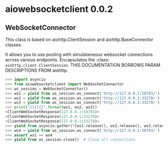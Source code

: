 # aiowebsocketclient 0.0.2


## WebSocketConnector

This class is based on aiohttp.ClientSession and aiohttp.BaseConnector classes.

It allows you to use pooling with simulataneous websocket connections across
various endpoints. Encapsulates the :class: `aiohttp.client.ClientSession`.
THIS DOCUMENTATION BORROWS PARAM DESCRIPTIONS FROM aiohttp.

```python
>>> import asyncio
>>> from aiowebsocketclient import WebSocketConnector
>>> ws_session = WebSocketConnector()
>>> ws1 = yield from ws_session.ws_connect('http://127.0.0.1:58793/')
>>> ws2 = yield from ws_session.ws_connect('http://127.0.0.1:33270/')
>>> ws3 = yield from ws_session.ws_connect('http://127.0.0.1:33270/')
>>> print("{}{}{}".format(ws1, ws2, ws3))
<ClientWebSocketResponse(127.0.0.1:58793)>
<ClientWebSocketResponse(127.0.0.1:33270)>
<ClientWebSocketResponse(127.0.0.1:33270)>
>>> yield from asyncio.gather(*[ws1.release(), ws2.release(), ws3.release()])
>>> ws4 = yield from ws_session.ws_connect('http://127.0.0.1:58793/')
>>> assert ws1 == ws4
>>> yield from ws_session.close()  # Close all connections.
```
